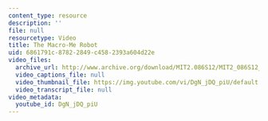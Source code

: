```yaml
---
content_type: resource
description: ''
file: null
resourcetype: Video
title: The Macro-Me Robot
uid: 6861791c-8782-2849-c458-2393a604d22e
video_files:
  archive_url: http://www.archive.org/download/MIT2.086S12/MIT2_086S12_unit1_robot_300k.mp4
  video_captions_file: null
  video_thumbnail_file: https://img.youtube.com/vi/DgN_jDQ_piU/default.jpg
  video_transcript_file: null
video_metadata:
  youtube_id: DgN_jDQ_piU
---
```

